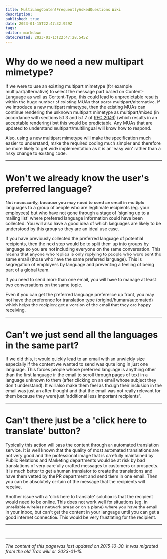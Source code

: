 ```yaml
---
title: MultiLangContentFrequentlyAskedQuestions Wiki
description: 
published: true
date: 2023-01-15T22:47:32.929Z
tags: 
editor: markdown
dateCreated: 2023-01-15T22:47:28.545Z
---
```


# Why do we need a new multipart mimetype? 
If we were to use an existing multipart mimetype (for example multipart/alternative) to select the message part based on Content-Language as well as Content-Type, this could lead to unpredictable results within the huge number of existing MUAs that parse multipart/alternative. If we introduce a new multipart mimetype, then the existing MUAs can continue rendering the unknown multipart mimetype as multipart/mixed (in accordance with sections 5.1.3 and 5.1.7 of [RFC 2046](http://tools.ietf.org/html/rfc2046)) (which results in an acceptable rendering) but this would be predictable. Any MUAs that are updated to understand multipart/multilingual will know how to respond.

Also, using a new multipart mimetype will make the specification much easier to understand, make the required coding much simpler and therefore be more likely to get wide implementation as it is an 'easy win' rather than a risky change to existing code.

---
# Won't we already know the user's preferred language?
Not necessarily, because you may need to send an email in multiple languages to a group of people who are legitimate recipients (eg. your employees) but who have not gone through a stage of 'signing up to a mailing list' where preferred language information could have been collected. You will also have a good idea of which languages are likely to be understood by this group so they are an ideal use case.

If you have previously collected the preferred language of potential recipients, then the next step would be to split them up into groups by language so you are not including everyone on the same conversation. This means that anyone who replies is only replying to people who were sent the same email (those who have the same preferred language). This is segregation of employees by language and preventing a feeling of being part of a global team.

If you need to send more than one email, you will have to manage at least two conversations on the same topic.

Even if you can get the preferred language preference up front, you may not have the preference for translation type (original/human/automated) which helps the recipient get a version of the email that they are happy receiving.

---
# Can't we just send all the languages in the same part?
If we did this, it would quickly lead to an email with an unwieldy size especially if the content we wanted to send was quite long in just one language. This forces people whose preferred language is anything other than the first language in the email to scroll through pages of text in a language unknown to them (after clicking on an email whose subject they don't understand). It will also make them feel as though their inclusion in the email was just an after thought and that the email was not really relevant for them because they were just 'additional less important recipients'.

---
# Can't there just be a 'click here to translate' button?
Typically this action will pass the content through an automated translation service. It is well known that the quality of most automated translations are not very good and the professional image that is carefully maintained by Public Relations and Marketing departments would be at risk by bad translations of very carefully crafted messages to customers or prospects. It is much better to get a human translator to create the translations and have them vetted by the PR department and send them in one email. Then you can be absolutely certain of the message that the recipients will receive.

Another issue with a 'click here to translate' solution is that the recipient would need to be online. This does not work well for situations (eg. in unreliable wireless network areas or on a plane) where you have the email in your inbox, but can't get the content in your language until you can get a good internet connection. This would be very frustrating for the recipient.

---
&nbsp;
&nbsp;
&nbsp;

---

*The content of this page was last updated on 2015-10-30. It was migrated from the old Trac wiki on 2023-01-15.*